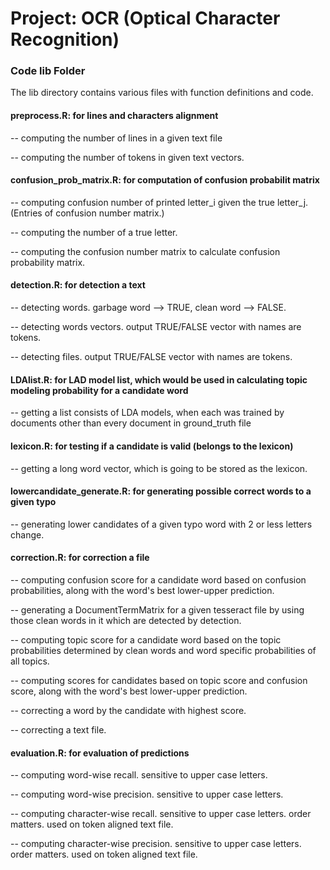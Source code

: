 # Project: OCR (Optical Character Recognition) 

### Code lib Folder

The lib directory contains various files with function definitions and code.

#### preprocess.R:   for lines and characters alignment

-- computing the number of lines in a given text file

-- computing the number of tokens in given text vectors.


#### confusion_prob_matrix.R:   for computation of confusion probabilit matrix

-- computing confusion number of printed letter_i given the true letter_j. (Entries of confusion number matrix.)

-- computing the number of a true letter.

-- computing the confusion number matrix to calculate confusion probability matrix.


#### detection.R:    for detection a text

-- detecting words. garbage word --> TRUE, clean word --> FALSE.

-- detecting words vectors. output TRUE/FALSE vector with names are tokens.

-- detecting files. output TRUE/FALSE vector with names are tokens.


#### LDAlist.R:   for LAD model list, which would be used in calculating topic modeling probability for a candidate word

-- getting a list consists of LDA models, when each was trained by documents other than every document in ground_truth file


#### lexicon.R:   for testing if a candidate is valid (belongs to the lexicon)

-- getting a long word vector, which is going to be stored as the lexicon.


#### lowercandidate_generate.R:  for generating possible correct words to a given typo

-- generating lower candidates of a given typo word with 2 or less letters change.


#### correction.R:   for correction a file

-- computing confusion score for a candidate word based on confusion probabilities, along with the word's best lower-upper prediction.

-- generating a DocumentTermMatrix for a given tesseract file by using those clean words in it which are detected by detection.

-- computing topic score for a candidate word based on the topic probabilities determined by clean words and word specific probabilities of all topics.

-- computing scores for candidates based on topic score and confusion score, along with the word's best lower-upper prediction.

-- correcting a word by the candidate with highest score.

-- correcting a text file.


#### evaluation.R:   for evaluation of predictions

-- computing word-wise recall. sensitive to upper case letters.

-- computing word-wise precision. sensitive to upper case letters.

-- computing character-wise recall. sensitive to upper case letters. order matters. used on token aligned text file.

-- computing character-wise precision. sensitive to upper case letters. order matters. used on token aligned text file.

